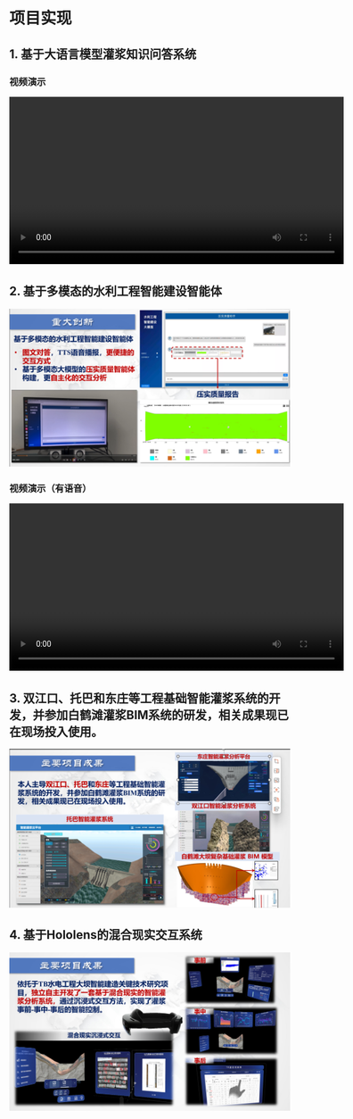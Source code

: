 # 项目实现

## 1. 基于大语言模型灌浆知识问答系统

### 视频演示

<video src="./img/grout.mp4" controls width="600"></video>


## 2. 基于多模态的水利工程智能建设智能体

![img](./img/5.png)

### 视频演示（有语音）

<video src="./img/voice.mp4" controls width="600"></video>


## 3. 双江口、托巴和东庄等工程基础智能灌浆系统的开发，并参加白鹤滩灌浆BIM系统的研发，相关成果现已在现场投入使用。

![img](./img/6.png)

## 4. 基于Hololens的混合现实交互系统

![img](./img/7.png)
